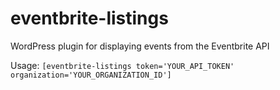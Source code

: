 # eventbrite-listings
WordPress plugin for displaying events from the Eventbrite API

Usage:
`[eventbrite-listings token='YOUR_API_TOKEN' organization='YOUR_ORGANIZATION_ID']`
